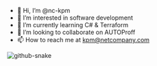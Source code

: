 - 👋 Hi, I’m @nc-kpm
- 👀 I’m interested in software development
- 🌱 I’m currently learning C# & Terraform
- 💞️ I’m looking to collaborate on AUTOProff
- 📫 How to reach me at kpm@netcompany.com

<picture>
  <source media="(prefers-color-scheme: dark)" srcset="github-snake-dark.svg" />
  <source media="(prefers-color-scheme: light)" srcset="github-snake.svg" />
  <img alt="github-snake" src="github-snake.svg" />
</picture>

<!---
nc-kpm/nc-kpm is a ✨ special ✨ repository because its `README.md` (this file) appears on your GitHub profile.
You can click the Preview link to take a look at your changes.
--->
